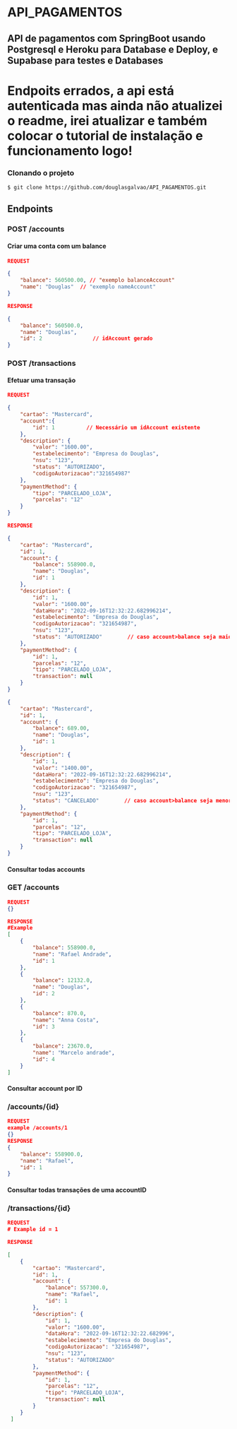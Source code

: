 # API_PAGAMENTOS
## API de pagamentos com SpringBoot usando Postgresql e Heroku para Database e Deploy, e Supabase para testes e Databases

# Endpoits errados, a api está autenticada mas ainda não atualizei o readme, irei atualizar e também colocar o tutorial de instalação e funcionamento logo!




### Clonando o projeto
```shell
$ git clone https://github.com/douglasgalvao/API_PAGAMENTOS.git
```

## Endpoints

### POST /accounts
#### Criar uma conta com um balance
```json
REQUEST

{
    "balance": 560500.00, // "exemplo balanceAccount"
    "name": "Douglas"  // "exemplo nameAccount"
}

RESPONSE

{
    "balance": 560500.0,
    "name": "Douglas",
    "id": 2                // idAccount gerado
}

```
### POST /transactions
#### Efetuar uma transação 
```json
REQUEST

{
    "cartao": "Mastercard",
    "account":{
        "id": 1          // Necessário um idAccount existente
    },
    "description": {
        "valor": "1600.00",
        "estabelecimento": "Empresa do Douglas",
        "nsu": "123",
        "status": "AUTORIZADO",
        "codigoAutorizacao":"321654987"
    },
    "paymentMethod": {
        "tipo": "PARCELADO_LOJA",
        "parcelas": "12"
    }
} 

RESPONSE

{
    "cartao": "Mastercard",
    "id": 1,
    "account": {
        "balance": 558900.0,
        "name": "Douglas",
        "id": 1
    },
    "description": {
        "id": 1,
        "valor": "1600.00",
        "dataHora": "2022-09-16T12:32:22.682996214",
        "estabelecimento": "Empresa do Douglas",
        "codigoAutorizacao": "321654987",
        "nsu": "123",
        "status": "AUTORIZADO"        // caso account>balance seja maior que description>valor retornará AUTORIZADO
    },
    "paymentMethod": {
        "id": 1,
        "parcelas": "12",
        "tipo": "PARCELADO_LOJA",
        "transaction": null
    }
}

{
    "cartao": "Mastercard",
    "id": 1,
    "account": {
        "balance": 689.00,
        "name": "Douglas",
        "id": 1
    },
    "description": {
        "id": 1,
        "valor": "1400.00",
        "dataHora": "2022-09-16T12:32:22.682996214",
        "estabelecimento": "Empresa do Douglas",
        "codigoAutorizacao": "321654987",
        "nsu": "123",
        "status": "CANCELADO"        // caso account>balance seja menor que description>valor retornará CANCELADO
    },
    "paymentMethod": {
        "id": 1,
        "parcelas": "12",
        "tipo": "PARCELADO_LOJA",
        "transaction": null
    }
}

```


#### Consultar todas accounts
### GET /accounts
```json
REQUEST
{}

RESPONSE
#Example
[
    {
        "balance": 558900.0,
        "name": "Rafael Andrade",
        "id": 1
    },
    {
        "balance": 12132.0,
        "name": "Douglas",
        "id": 2
    },
    {
        "balance": 870.0,
        "name": "Anna Costa",
        "id": 3
    },
    {
        "balance": 23670.0,
        "name": "Marcelo andrade",
        "id": 4
    }
]

```


#### Consultar account por ID
### /accounts/{id}
```json
REQUEST
example /accounts/1
{}
RESPONSE
{
    "balance": 558900.0,
    "name": "Rafael",
    "id": 1
}

```



#### Consultar todas transações de uma accountID
### /transactions/{id}
```json
REQUEST
# Example id = 1

RESPONSE

[
    {
        "cartao": "Mastercard",
        "id": 1,
        "account": {
            "balance": 557300.0,
            "name": "Rafael",
            "id": 1
        },
        "description": {
            "id": 1,
            "valor": "1600.00",
            "dataHora": "2022-09-16T12:32:22.682996",
            "estabelecimento": "Empresa do Douglas",
            "codigoAutorizacao": "321654987",
            "nsu": "123",
            "status": "AUTORIZADO"
        },
        "paymentMethod": {
            "id": 1,
            "parcelas": "12",
            "tipo": "PARCELADO_LOJA",
            "transaction": null
        }
    }
 ]
```
